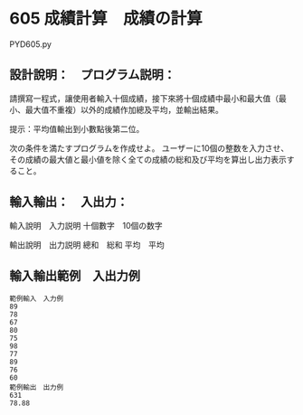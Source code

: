# 605 成績計算　成績の計算
PYD605.py
## 設計說明：　プログラム説明：
請撰寫一程式，讓使用者輸入十個成績，接下來將十個成績中最小和最大值（最小、最大值不重複）以外的成績作加總及平均，並輸出結果。

提示：平均值輸出到小數點後第二位。

次の条件を満たすプログラムを作成せよ。
ユーザーに10個の整数を入力させ、その成績の最大値と最小値を除く全ての成績の総和及び平均を算出し出力表示すること。


## 輸入輸出：　入出力：
輸入說明　入力説明
十個數字　10個の数字

輸出說明　出力説明
總和　総和
平均　平均

## 輸入輸出範例　入出力例

```
範例輸入　入力例
89
78
67
80
75
98
77
89
76
60
範例輸出　出力例
631
78.88
```
